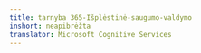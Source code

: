 ```yaml
---
title: tarnyba 365-Išplėstinė-saugumo-valdymo
inshort: neapibrėžta
translator: Microsoft Cognitive Services
---
```





